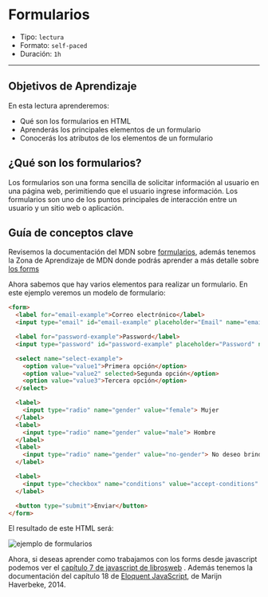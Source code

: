 # Formularios

- Tipo: `lectura`
- Formato: `self-paced`
- Duración: `1h`

***

## Objetivos de Aprendizaje

En esta lectura aprenderemos:

- Qué son los formularios en HTML
- Aprenderás los principales elementos de un formulario
- Conocerás los atributos de los elementos de un formulario

## ¿Qué son los formularios?

Los formularios son una forma sencilla de solicitar información al usuario en
una página web, perimitiendo que el usuario ingrese información. Los formularios
son uno de los puntos principales de interacción entre un usuario y un sitio web
o aplicación.

## Guía de conceptos clave

Revisemos la documentación del MDN sobre
[formularios](https://developer.mozilla.org/es/docs/Web/HTML/Elemento/form),
además tenemos la Zona de Aprendizaje de MDN donde podrás aprender a más
detalle sobre [los forms](https://developer.mozilla.org/es/docs/Learn/HTML/Forms)

Ahora sabemos que hay varios elementos para realizar un formulario. En este
ejemplo veremos un modelo de formulario:

```html
<form>
  <label for="email-example">Correo electrónico</label>
  <input type="email" id="email-example" placeholder="Email" name="email-example" required>

  <label for="password-example">Password</label>
  <input type="password" id="password-example" placeholder="Password" name="password-example" required>

  <select name="select-example">
    <option value="value1">Primera opción</option>
    <option value="value2" selected>Segunda opción</option>
    <option value="value3">Tercera opción</option>
  </select>

  <label>
    <input type="radio" name="gender" value="female"> Mujer
  </label>
  <label>
    <input type="radio" name="gender" value="male"> Hombre
  </label>
  <label>
    <input type="radio" name="gender" value="no-gender"> No deseo brindar información
  </label>

  <label>
    <input type="checkbox" name="conditions" value="accept-conditions" checked> Acepto los términos y condiciones
  </label>

  <button type="submit">Enviar</button>
</form>
```

El resultado de este HTML será:

![ejemplo de formularios](https://user-images.githubusercontent.com/25906896/39826718-2daeff3e-537b-11e8-8d60-bba02479bf16.png)

Ahora, si deseas aprender como trabajamos con los forms desde javascript
podemos ver el
[capítulo 7 de javascript de librosweb](http://librosweb.es/libro/javascript/capitulo_7.html)
. Además tenemos la documentación del capítulo 18 de [Eloquent JavaScript](https://eloquentjavascript.net/18_http.html), de Marijn Haverbeke, 2014.
